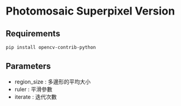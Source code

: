 # Photomosaic Superpixel Version

## Requirements
```bash
pip install opencv-contrib-python
```
## Parameters
- region_size : 多邊形的平均大小
- ruler : 平滑參數
- iterate : 迭代次數

